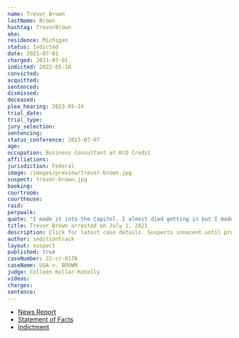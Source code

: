 ```yaml
---
name: Trevor Brown
lastName: Brown
hashtag: TrevorBrown
aka:
residence: Michigan
status: Indicted
date: 2021-07-01
charged: 2021-07-01
indicted: 2022-05-18
convicted:
acquitted:
sentenced:
dismissed:
deceased:
plea_hearing: 2023-05-24
trial_date:
trial_type:
jury_selection:
sentencing:
status_conference: 2023-07-07
age:
occupation: Business Consultant at KCO Credit
affiliations:
jurisdiction: Federal
image: /images/preview/trevor-brown.jpg
suspect: trevor-brown.jpg
booking:
courtroom:
courthouse:
raid:
perpwalk:
quote: "I made it into the Capitol. I almost died getting in but I made it."
title: Trevor Brown arrested on July 1, 2021
description: Click for latest case details. Suspects innocent until proven guilty.
author: seditiontrack
layout: suspect
published: true
caseNumber: 22-cr-0170
caseName: USA v. BROWN
judge: Colleen Kollar-Kotelly
videos:
charges:
sentence:
---
```

- [News Report](https://www.detroitnews.com/story/news/local/detroit-city/2021/07/02/feds-bust-michigan-man-u-s-capitol-siege-crackdown-continues/7839249002/)
- [Statement of Facts](https://www.justice.gov/usao-dc/case-multi-defendant/file/1408656/download)
- [Indictment](https://extremism.gwu.edu/sites/g/files/zaxdzs2191/f/Trevor%20Brown%20Indictment.pdf)

